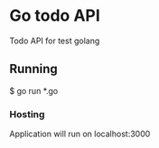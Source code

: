 # Go todo API
Todo API for test golang

## Running
$ go run *.go

### Hosting
Application will run on localhost:3000
